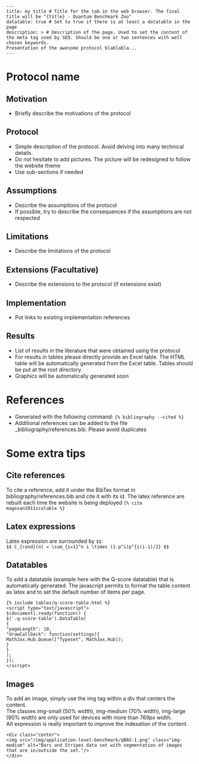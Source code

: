 `---`  
`title: my title # Title for the tab in the web browser. The final title will be "{title} - Quantum Benchmark Zoo"`  
`datatable: true # Set to true if there is at least a datatable in the page`  
`description: > # Description of the page. Used to set the content of the meta tag used by SEO. Should be one or two sentences with well chosen keywords.`  
  `Presentation of the awesome protocol blablabla... `  
`---`  

# Protocol name

## Motivation

- Briefly describe the motivations of the protocol

## Protocol

- Simple description of the protocol. Avoid delving into many technical details.
- Do not hesitate to add pictures. The picture will be redesigned to follow the website theme 
- Use sub-sections if needed

## Assumptions 

- Describe the assumptions of the protocol
- If possible, try to describe the consequences if the assumptions are not respected

## Limitations

- Describe the limitations of the protocol

## Extensions (Facultative)

- Describe the extensions to the protocol (if extensions exist)

## Implementation

- Put links to existing implementation references

## Results

- List of results in the literature that were obtained using the protocol
- For results in tables please directly provide an Excel table. The HTML table will be automatically generated from the Excel table. Tables should be put at the root directory. 
- Graphics will be automatically generated soon

# References

- Generated with the following command: `{% bibliography --cited %}`
- Additional references can be added to the file _bibliography/references.bib. Please avoid duplicates 

# Some extra tips

## Cite references

To cite a reference, add it under the BibTex format in bibliography/references.bib and cite it with its id. The latex reference are rebuilt each time the website is being deployed `{% cite magesan2011scalable %}`

## Latex expressions 
Latex expression are surrounded by `$$`:   
`$$ C_{rand}(n) = \sum_{i=1}^n i \times (1-p^i)p^{i(i-1)/2} $$`

## Datatables
To add a datatable (example here with the Q-score datatable) that is automatically generated.
The javascript permits to format the table content as latex and to set the default number of items per page.

`{% include tables/q-score-table.html %}`  
`<script type="text/javascript">`  
    `$(document).ready(function() {`  
      `$('.q-score-table').DataTable(`  
        `{`  
          `"pageLength": 10,`  
          `"drawCallback": function(settings){ `  
            `MathJax.Hub.Queue(["Typeset", MathJax.Hub]); `  
          `}`  
        `} `  
      `);`  
    `});`  
`</script>`  

## Images

To add an image, simply use the img tag within a div that centers the content.  
The classes img-small (50% width), img-medium (70% width), img-large (90% width) are only used for devices with more than 769px width.  
Alt expression is really important to improve the indexation of the content.  

`<div class="center">`  
  `<img src="/img/application-level-benchmark/qBAS-1.png" class="img-medium" alt="Bars and Stripes data set with segmentation of images that are in/outside the set."/>`  
`</div>`  


